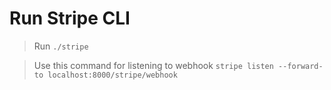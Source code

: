 # Run Stripe CLI

> Run `./stripe`

> Use this command for listening to webhook `stripe listen --forward-to localhost:8000/stripe/webhook`
